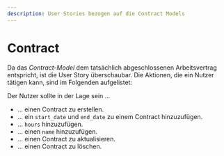 ```yaml
---
description: User Stories bezogen auf die Contract Models
---
```


# Contract

Da das _Contract-Model_ dem tatsächlich abgeschlossenen Arbeitsvertrag entspricht, ist die User Story überschaubar. Die Aktionen, die ein Nutzer tätigen kann, sind im Folgenden aufgelistet:

Der Nutzer sollte in der Lage sein ...

* ... einen Contract zu erstellen.
* ... ein `start_date` und `end_date` zu einem Contract hinzuzufügen.
* ... `hours` hinzuzufügen.
* ... einen `name` hinzuzufügen.
* ... einen Contract zu aktualisieren.
* ... einen Contract zu löschen.


